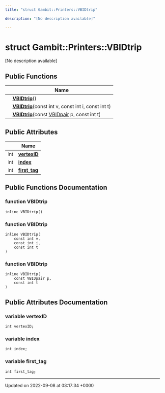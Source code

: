 ```yaml
---
title: "struct Gambit::Printers::VBIDtrip"

description: "[No description available]"

---
```


# struct Gambit::Printers::VBIDtrip



[No description available]

## Public Functions

|                | Name           |
| -------------- | -------------- |
| | **[VBIDtrip](/documentation/code/classes/structgambit_1_1printers_1_1vbidtrip/#function-vbidtrip)**() |
| | **[VBIDtrip](/documentation/code/classes/structgambit_1_1printers_1_1vbidtrip/#function-vbidtrip)**(const int v, const int i, const int t) |
| | **[VBIDtrip](/documentation/code/classes/structgambit_1_1printers_1_1vbidtrip/#function-vbidtrip)**(const [VBIDpair](/documentation/code/classes/structgambit_1_1printers_1_1vbidpair/) p, const int t) |

## Public Attributes

|                | Name           |
| -------------- | -------------- |
| int | **[vertexID](/documentation/code/classes/structgambit_1_1printers_1_1vbidtrip/#variable-vertexid)**  |
| int | **[index](/documentation/code/classes/structgambit_1_1printers_1_1vbidtrip/#variable-index)**  |
| int | **[first_tag](/documentation/code/classes/structgambit_1_1printers_1_1vbidtrip/#variable-first-tag)**  |

## Public Functions Documentation

### function VBIDtrip

```
inline VBIDtrip()
```


### function VBIDtrip

```
inline VBIDtrip(
    const int v,
    const int i,
    const int t
)
```


### function VBIDtrip

```
inline VBIDtrip(
    const VBIDpair p,
    const int t
)
```


## Public Attributes Documentation

### variable vertexID

```
int vertexID;
```


### variable index

```
int index;
```


### variable first_tag

```
int first_tag;
```


-------------------------------

Updated on 2022-09-08 at 03:17:34 +0000